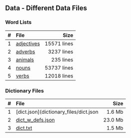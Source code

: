 ## Data - Different Data Files

### Word Lists

|   #   | File                                    |        Size |
| :---: | :-------------------------------------- | ----------: |
|   1   | [adjectives](word_lists/adjectives.txt) | 15571 lines |
|   2   | [adverbs](word_lists/adverbs.txt)       |  3237 lines |
|   3   | [animals](word_lists/animals.txt)       |   235 lines |
|   4   | [nouns](word_lists/nouns.txt)           | 53737 lines |
|   5   | [verbs](word_lists/verbs.txt)           | 12018 lines |

### Dictionary Files

|   #   | File                                                  |    Size |
| :---: | :---------------------------------------------------- | ------: |
|   1   | [dict.json](dictionary_files/dict.json                |  1.6 Mb |
|   2   | [dict_w_defs.json](dictionary_files/dict_w_defs.json) | 23.0 Mb |
|   3   | [dict.txt](dictionary_files/dict.txt)                 |  1.5 Mb |
